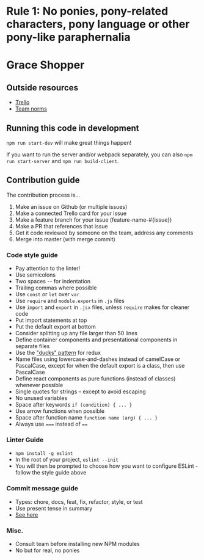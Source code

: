 # Rule 1: No ponies, pony-related characters, pony language or other pony-like paraphernalia

# Grace Shopper

## Outside resources

* [Trello](https://trello.com/b/UAFp6wFF/grace-shopper-main)
* [Team norms](https://docs.google.com/document/d/1c_ZfU2zF40nSO70C0C6ayu_g_MsfKglnzY44CFShgis/edit?ts=59f74af4)

## Running this code in development

`npm run start-dev` will make great things happen!

If you want to run the server and/or webpack separately, you can also `npm run start-server` and `npm run build-client`.

## Contribution guide

The contribution process is...

1. Make an issue on Github (or multiple issues)
1. Make a connected Trello card for your issue
1. Make a feature branch for your issue (feature-name-#{issue})
2. Make a PR that references that issue
3. Get it code reviewed by someone on the team, address any comments
4. Merge into master (with merge commit)

### Code style guide

- Pay attention to the linter!
- Use semicolons
- Two spaces -- for indentation
- Trailing commas where possible
- Use `const` or `let` over `var`
- Use `require` and `module.exports` in `.js` files
- Use `import` and `export` in `.jsx` files, unless `require` makes for cleaner code
- Put import statements at top
- Put the default export at bottom
- Consider splitting up any file larger than 50 lines
- Define container components and presentational components in separate files
- Use the ["ducks" pattern](https://github.com/erikras/ducks-modular-redux) for redux
- Name files using lowercase-and-dashes instead of camelCase or PascalCase, except for when the default export is a class, then use PascalCase
- Define react components as pure functions (instead of classes) whenever possible
- Single quotes for strings – except to avoid escaping
- No unused variables
- Space after keywords `if (condition) { ... }`
- Use arrow functions when possible
- Space after function name `function name (arg) { ... }`
- Always use `===` instead of `==`

### Linter Guide

* `npm install -g eslint`
* In the root of your project, `eslint --init`
* You will then be prompted to choose how you want to configure ESLint - follow the style guide above

### Commit message guide

* Types: chore, docs, feat, fix, refactor, style, or test
* Use present tense in summary
* [See here](https://seesparkbox.com/foundry/semantic_commit_messages)

### Misc.

* Consult team before installing new NPM modules
* No but for real, no ponies
